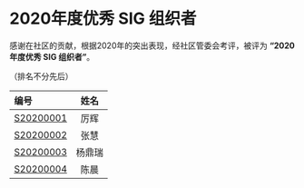 # 2020年度优秀 SIG 组织者

感谢在社区的贡献，根据2020年的突出表现，经社区管委会考评，被评为 **“2020年度优秀 SIG 组织者”**。

（排名不分先后）

| 编号      |  姓名  |
| :-------- | :----: |
| [S20200001](S20200001.png) |  厉辉  |
| [S20200002](S20200002.png) |  张慧  |
| [S20200003](S20200003.png) | 杨鼎瑞 |
| [S20200004](S20200004.png) |  陈晨  |